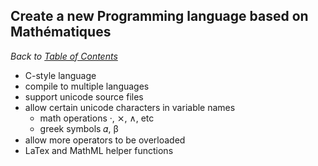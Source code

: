 

## Create a new Programming language based on Mathématiques 

_Back to [Table of Contents](../README.md)_

* C-style language
* compile to multiple languages
* support unicode source files
* allow certain unicode characters in variable names
  + math operations ·, ⨯, ∧, etc
  + greek symbols 𝛼, β
* allow more operators to be overloaded
* LaTex and MathML helper functions
